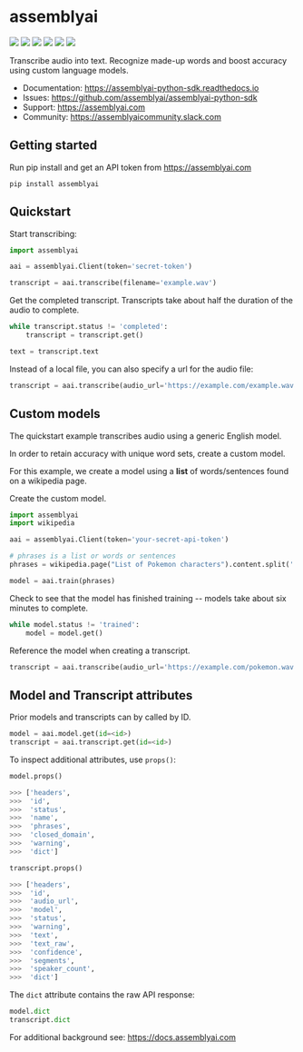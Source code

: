# assemblyai

[![](https://img.shields.io/pypi/v/assemblyai.svg)](https://pypi.org/project/assemblyai/)
[![](https://img.shields.io/travis/AssemblyAI/assemblyai-python-sdk.svg)](https://travis-ci.org/AssemblyAI/assemblyai-python-sdk/builds)
[![](https://readthedocs.org/projects/assemblyai-python-sdk/badge/?version=latest)](https://readthedocs.org/projects/assemblyai-python-sdk)
[![](https://pyup.io/repos/github/AssemblyAI/assemblyai-python-sdk/shield.svg)](https://pyup.io/repos/github/AssemblyAI/assemblyai-python-sdk)
[![](https://codecov.io/gh/AssemblyAI/assemblyai-python-sdk/branch/master/graph/badge.svg)](https://codecov.io/gh/AssemblyAI/assemblyai-python-sdk)
[![](https://api.codeclimate.com/v1/badges/a4fbbc5b564389549af7/maintainability)](https://codeclimate.com/repos/5afb734416a00d6f410000a9/maintainability)

Transcribe audio into text. Recognize made-up words and boost accuracy using custom language models.

- Documentation: https://assemblyai-python-sdk.readthedocs.io
- Issues: https://github.com/assemblyai/assemblyai-python-sdk
- Support: https://assemblyai.com
- Community: https://assemblyaicommunity.slack.com


## Getting started

Run pip install and get an API token from https://assemblyai.com

```shell
pip install assemblyai
```


## Quickstart

Start transcribing:

```python
import assemblyai

aai = assemblyai.Client(token='secret-token')

transcript = aai.transcribe(filename='example.wav')
```

Get the completed transcript. Transcripts take about half the duration of the
audio to complete.

```python
while transcript.status != 'completed':
    transcript = transcript.get()

text = transcript.text
```

Instead of a local file, you can also specify a url for the audio file:

```python
transcript = aai.transcribe(audio_url='https://example.com/example.wav')
```


## Custom models

The quickstart example transcribes audio using a generic English model.

In order to retain accuracy with unique word sets, create a custom model.

For this example, we create a model using a **list** of words/sentences found on a wikipedia page.

Create the custom model.

```python
import assemblyai
import wikipedia

aai = assemblyai.Client(token='your-secret-api-token')

# phrases is a list or words or sentences
phrases = wikipedia.page("List of Pokemon characters").content.split('. ')

model = aai.train(phrases)
```

Check to see that the model has finished training -- models take about six
minutes to complete.

```Python
while model.status != 'trained':
    model = model.get()
```

Reference the model when creating a transcript.

```python
transcript = aai.transcribe(audio_url='https://example.com/pokemon.wav', model=model)
```


## Model and Transcript attributes

Prior models and transcripts can by called by ID.

```python
model = aai.model.get(id=<id>)
transcript = aai.transcript.get(id=<id>)
```

To inspect additional attributes, use `props()`:

```Python
model.props()

>>> ['headers',
>>>  'id',
>>>  'status',
>>>  'name',
>>>  'phrases',
>>>  'closed_domain',
>>>  'warning',
>>>  'dict']

transcript.props()

>>> ['headers',
>>>  'id',
>>>  'audio_url',
>>>  'model',
>>>  'status',
>>>  'warning',
>>>  'text',
>>>  'text_raw',
>>>  'confidence',
>>>  'segments',
>>>  'speaker_count',
>>>  'dict']
```

The `dict` attribute contains the raw API response:

```Python
model.dict
transcript.dict
```

For additional background see: https://docs.assemblyai.com
